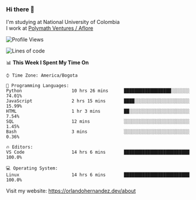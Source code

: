 ### Hi there 👋


<!--**AR4Z/AR4Z** is a ✨ _special_ ✨ repository because its `README.md` (this file) appears on your GitHub profile.

Here are some ideas to get you started:-->
I'm studying at National University of Colombia
<br>
I work at <a href="https://www.aflore.co/">Polymath Ventures / Aflore</a>
<br>

<!--START_SECTION:waka-->
![Profile Views](http://img.shields.io/badge/Profile%20Views-0-blue)

![Lines of code](https://img.shields.io/badge/From%20Hello%20World%20I%27ve%20Written-3.3%20million%20lines%20of%20code-blue)

📊 **This Week I Spent My Time On** 

```text
⌚︎ Time Zone: America/Bogota

💬 Programming Languages: 
Python                   10 hrs 26 mins      ██████████████████░░░░░░░   74.01% 
JavaScript               2 hrs 15 mins       ████░░░░░░░░░░░░░░░░░░░░░   15.99% 
HTML                     1 hr 3 mins         ██░░░░░░░░░░░░░░░░░░░░░░░   7.54% 
SQL                      12 mins             ░░░░░░░░░░░░░░░░░░░░░░░░░   1.45% 
Bash                     3 mins              ░░░░░░░░░░░░░░░░░░░░░░░░░   0.36%

🔥 Editors: 
VS Code                  14 hrs 6 mins       █████████████████████████   100.0%

💻 Operating System: 
Linux                    14 hrs 6 mins       █████████████████████████   100.0%

```


<!--END_SECTION:waka-->


Visit my website: https://orlandohernandez.dev/about

